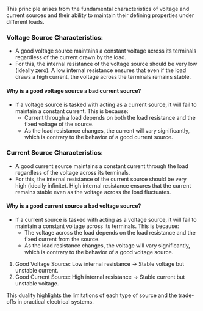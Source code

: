 This principle arises from the fundamental characteristics of voltage and current sources and their ability to maintain their defining properties under different loads.

### Voltage Source Characteristics:

- A good voltage source maintains a constant voltage across its terminals regardless of the current drawn by the load.
- For this, the internal resistance of the voltage source should be very low (ideally zero). A low internal resistance ensures that even if the load draws a high current, the voltage across the terminals remains stable.

#### Why is a good voltage source a bad current source?

- If a voltage source is tasked with acting as a current source, it will fail to maintain a constant current. This is because:
  - Current through a load depends on both the load resistance and the fixed voltage of the source.
  - As the load resistance changes, the current will vary significantly, which is contrary to the behavior of a good current source.

### Current Source Characteristics:

- A good current source maintains a constant current through the load regardless of the voltage across its terminals.
- For this, the internal resistance of the current source should be very high (ideally infinite). High internal resistance ensures that the current remains stable even as the voltage across the load fluctuates.

#### Why is a good current source a bad voltage source?

- If a current source is tasked with acting as a voltage source, it will fail to maintain a constant voltage across its terminals. This is because:
  - The voltage across the load depends on the load resistance and the fixed current from the source.
  - As the load resistance changes, the voltage will vary significantly, which is contrary to the behavior of a good voltage source.

1. Good Voltage Source: Low internal resistance → Stable voltage but unstable current.
2. Good Current Source: High internal resistance → Stable current but unstable voltage.

This duality highlights the limitations of each type of source and the trade-offs in practical electrical systems.
